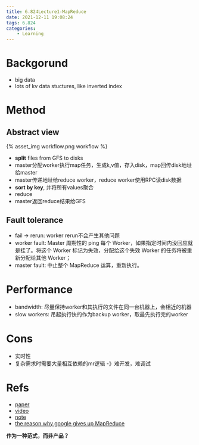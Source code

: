 ```yaml
---
title: 6.824Lecture1-MapReduce
date: 2021-12-11 19:08:24
tags: 6.824
categories: 
    - Learning
---
```


# Backgorund
- big data
- lots of kv data stuctures, like inverted index

# Method
## Abstract view

{% asset_img workflow.png workflow %}

<!-- more --> 
- **split** files from GFS to disks
- master分配worker执行map任务，生成k,v值，存入disk，map回传disk地址给master
- master传递地址给reduce worker，reduce worker使用RPC读disk数据
- **sort by key**, 并将所有values聚合
- reduce
- master返回reduce结果给GFS

## Fault tolerance
- fail -> rerun: worker rerun不会产生其他问题
- worker fault: Master 周期性的 ping 每个 Worker，如果指定时间内没回应就是挂了。将这个 Worker 标记为失效，分配给这个失效 Worker 的任务将被重新分配给其他 Worker；
- master fault: 中止整个 MapReduce 运算，重新执行。

# Performance
- bandwidth: 尽量保持worker和其执行的文件在同一台机器上，会相近的机器
- slow workers: 吊起执行快的作为backup worker，取最先执行完的worker

# Cons
- 实时性
- 复杂需求时需要大量相互依赖的mr逻辑 -》难开发，难调试

# Refs
- [paper](https://static.googleusercontent.com/media/research.google.com/zh-CN//archive/mapreduce-osdi04.pdf)
- [video](https://www.youtube.com/watch?v=WtZ7pcRSkOA)
- [note](https://mp.weixin.qq.com/s/I0PBo_O8sl18O5cgMvQPYA)
- [the reason why google gives up MapReduce](https://www.the-paper-trail.org/post/2014-06-25-the-elephant-was-a-trojan-horse-on-the-death-of-map-reduce-at-google/)


**作为一种范式，而非产品？**
